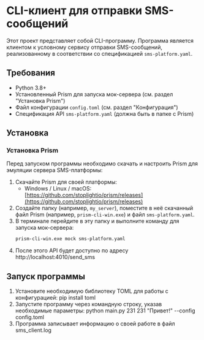 # CLI-клиент для отправки SMS-сообщений

Этот проект представляет собой CLI-программу. Программа является клиентом к условному сервису отправки SMS-сообщений, реализованному в соответствии со спецификацией `sms-platform.yaml`.

## Требования

- Python 3.8+
- Установленный Prism для запуска мок-сервера (см. раздел "Установка Prism")
- Файл конфигурации `config.toml` (см. раздел "Конфигурация")
- Спецификация API `sms-platform.yaml` (должна быть в папке с Prism)

## Установка

### Установка Prism
Перед запуском программы необходимо скачать и настроить Prism для эмуляции сервера SMS-платформы:

1. Скачайте Prism для своей платформы:
   - Windows / Linux / macOS: [https://github.com/stoplightio/prism/releases](https://github.com/stoplightio/prism/releases)
2. Создайте папку (например, `my_server`), поместите в неё скачанный файл Prism (например, `prism-cli-win.exe`) и файл `sms-platform.yaml`.
3. В терминале перейдите в эту папку и выполните команду для запуска мок-сервера:
   ```bash
   prism-cli-win.exe mock sms-platform.yaml
4. После этого API будет доступно по адресу http://localhost:4010/send_sms

## Запуск программы
1. Установите необходимую библиотеку TOML для работы с конфигурацией: 
pip install toml
2. Запустите программу через командную строку, указав необходимые параметры: 
python main.py 231 231 "Привет!" --config config.toml
3. Программа записывает информацию о своей работе в файл sms_client.log
